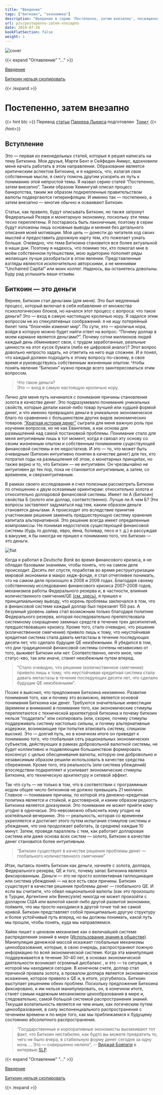 ```yaml
---
title: "Введение"
tags: ["биткоин", "экономика"]
description: "Введение в серию 'Постепенно, затем внезапно', посвященную всем фундаментальным аспектам Биткоина: экономика, инвестирование, монетарная политика, философия и многое другое"
url: pzv/postepenno-zatem-vnezapno
date: 2019-07-26
bookFlatSection: false
weight: 1
---
```


![cover](/img/153.jpeg#center)

{{< expand "Оглавление" "..." >}}

[Введение](./postepenno-zatem-vnezapno)

[Биткоин нельзя скопировать](./bitkoin-nelzya-skopirovat)

{{< /expand >}}

# Постепенно, затем внезапно

{{< hint btc >}}
Перевод [статьи](https://www.unchained-capital.com/blog/dollar-crisis-to-bitcoin/?ref=21ideas.org) [Паркера Льюиса](https://twitter.com/parkeralewis?ref=21ideas.org) подготовлен  [Тони⚡️](https://snort.social/p/npub10awzknjg5r5lajnr53438ndcyjylgqsrnrtq5grs495v42qc6awsj45ys7)
{{< /hint>}}

## Вступление

Это — первая из еженедельных статей, которые я решил написать на тему Биткоина. Мои друзья, Марти Бент и Сейфедин Аммус, вдохновили меня начать работать в этом направлении. Образование является критическим аспектом Биткоина, и я надеюсь, что, излагая свои собственные мысли, я смогу помочь другим ускорить их путь к пониманию этой непростой темы. Я назвал серию статей “Постепенно, затем внезапно”. Таким образом Хемингуэй описал процесс банкротства, таким же образом подкрепленные правительством валюты подвергаются гиперинфляции. И именно так — постепенно, а затем внезапно — многие обычно и осваивают Биткоин.

Статьи, как правило, будут описывать Биткоин, но также затронут Федеральный Резерв и монетарную экономику, поскольку эти темы тесно переплетены. Я постараюсь быть лаконичным, поэтому в серии будут изложены лишь основные выводы и мнения без детального описания моей мотивации. Моя цель — донести до читателя ход своих мыслей и предоставить дорожную карту тем, кто пожелает узнать больше. Очевидно, что тема Биткоина становится все более актуальной в наши дни. Поэтому я надеюсь, что помимо тех, кто помогал мне в моём собственном путешествии, мою аудиторию пополнят ряды желающих лучше разобраться в этом явлении. Представленные взгляды являются исключительно авторскими, а не мнениями “Unchained Capital” или моих коллег. Надеюсь, вы останетесь довольны. Буду рад услышать ваши отзывы.

## Биткоин — это деньги

Вернее, Биткоин стал деньгами (для меня). Это был медленный процесс, который включал в себя избавление от множества психологических блоков, но начался этот процесс с вопроса: что такое деньги? Это — вход в самую настоящую кроличью нору. Я задался этим вопросом не из спекулятивных соображений: я не ищу лотерейный билет типа “блокчейн изменит мир”. По сути, это — кроличья нора, войдя в которую можно будет найти ответ на вопрос: “Почему доллар в моем кармане является деньгами?”. Почему сотни миллионов людей каждый день обменивают свои, с трудом заработанные, реальные ценности на этот кусок бумаги (либо ее цифровой аналог)? Этот вопрос довольно непросто задать, но ответить на него еще сложнее. И я понял, что каждый должен подходить к этому вопросу по-своему, в свое время и руководствуясь собственным жизненным опытом. Чтобы понять явление “Биткоин” нужно прежде всего заинтересоваться этим вопросом.

> Что такое деньги?  
> Это — вход в самую настоящую кроличью нору.

Лично для меня путь начинался с понимания причины становления золота в качестве денег. Это подразумевало понимание уникальных свойств, которые делали какой-либо товар лучшей или худшей формой денег, и что именно превращало деньги в уникальное экономическое благо по сравнению с большинством других видов экономических товаров. [“Краткая история денег”](https://www.mann-ivanov-ferber.ru/books/kratkaya-istoriya-deneg/?ref=21ideas.org) сыграла для меня важную роль при изучении вопросов, но не как Евангелие, а как основа для размышлений над самой постановкой проблемы. Понимание стало для меня интуитивным лишь в тот момент, когда я связал эту основу со своим жизненным опытом и собственным пониманием существующей финансовой системы и ее недостатков. И это — то, что может быть очевидным (Биткоин интуитивно понятен в качестве денег) для тех, кто потратил годы на размышления об этом, о монетарных принципах, но также верно и то, что Биткоин — не интуитивен. Он чрезвычайно не интуитивен до тех пор, пока не становится интуитивным, а затем, со временем, и сверхинтуитивным.

В рамках своего исследования я счел полезным рассмотреть Биткоин по отношению к двум осязаемым ориентирам: относительно золота и относительно долларовой финансовой системы. Имеет ли A (Биткоин) свойства Б (золото или доллар, соответственно). Лучше ли А чем Б? Эти вопросы заставляют задуматься над тем, каким образом деньги становятся деньгами. А происходит это вследствие принятия участниками решения заменить предшествующую систему хранения капитала альтернативной. Это решение всегда имеет определенные компромиссы. Не понимая недостатков существующей финансовой системы (будь то доллар, евро, йена, боливар, песо и т. д.) и рассуждая в вакууме, я бы никогда не пришел к пониманию того, что Биткоин — это деньги.

![fiat](/img/154.png#center)

Когда я работал в _Deutsche Bank_ во время финансового кризиса, я не обладал базовыми знаниями, чтобы понять, что на самом деле происходит. Десять лет спустя, поработав во время реструктуризации мировой экономики в макро хедж-фонде, я стал отчетливее понимать, что на самом деле произошло в 2008 и 2009 годах. Благодаря своему собственному исследованию финансового кризиса 2007–2008 годов, механизмов работы Федерального резерва и, в частности, влияния количественного смягчения/QE [(см. здесь)](https://www.unchained-capital.com/blog/enders-game/?ref=21ideas.org), я пришел к принципиальному выводу, что корень проблемы заключался в том, что в финансовой системе каждый доллар был перезанят 150 раз. А безумный уровень займа стал возможным только благодаря политике Федерального резерва, которая последовательно препятствовала системному сокращению заемных средств в течение трех десятилетий, предшествовавших кризису. Кроме того, стало очевидно, что решение (количественное смягчение) привело лишь к тому, что неустойчивая кредитная система стала давать метастазы в течение последующих десяти лет, что сделало будущие QE неизбежными. Я убедился в том, что дни традиционной финансовой системы сочтены независимо от того, выживет Биткоин или нет. Соответственно, нечто иное, чем статус-кво, так или иначе, станет неизбежным путем вперед.

> “Стало очевидно, что решение (количественное смягчение) привело лишь к тому, что неустойчивая кредитная система стала давать метастазы в течение последующих десяти лет, что сделало будущие QE неизбежными”.

Позже я выяснил, что предложение Биткоина неизменно. Развитие понимания того, как и почему это возможно, является основой понимания Биткоина как денег. Требуются значительные инвестиции (времени и внимания) в понимание того, как экономические стимулы переплетаются с технической архитектурой биткоина и почему биткоин нельзя “подделать” или скопировать (или, скорее, почему стимулы поддерживать систему настолько сильны, и почему альтернативные издержки, возникающие при попытке атаковать систему, слишком высоки). Это — долгий путь, но в конечном итоге он приведет к пониманию того, что глобальная сеть рациональных экономических субъектов, действующих в рамках добровольной валютной системы, не будет коллективно и подавляющим большинством формировать консенсус с целью обесценивания валюты, которую они добровольно и независимым образом решили использовать в качестве средства сбережения. Кроме того, эта реальность (или система убеждений) впоследствии подкрепляет и усиливает экономические стимулы Биткоина, его техническую архитектуру и сетевой эффект.

Так что суть — не только в том, что в соответствии с программным кодом общее число биткоинов не должно превышать 21 миллион. Главное — понимание причины, по которой эта денежно-кредитная политика является и стойкой, и достоверной, и каким образом редкость Биткоина является доказуемой. Это понимание не может прийти кому угодно в одночасье. Это невозможно объяснить кому угодно на коктейльной вечеринке. Это — реальность, которая со временем укрепляется и достигает этого путем испытания стимулов системы и убеждения, что она продолжает работать, (в среднем) каждые 10 минут. Затем, проведя параллель с тем, как работает долларовая система или даже основа всех систем — золото, Биткоин в качестве денег становится более интуитивным.

> “Биткоин существует в качестве решения проблемы денег — глобального количественного смягчения”

Итак, пытаясь понять Биткоин как деньги, начните с золота, доллара, Федерального резерва, QE и того, почему запас Биткоина является фиксированным. Деньги — это не просто коллективная галлюцинация или система убеждений — на все есть свои причины. Биткоин существует в качестве решения проблемы денег — глобального QE. И если вы считаете, что обвал национальной валюты (как это произошло в Турции, Аргентине или Венесуэле) никогда не может произойти с долларом США или валютой какой-либо другой развитой экономики, поймите, что мы просто находимся в другой точке той же самой кривой. Биткоин представляет собой принципиально другую структуру и более устойчивый путь вперед, но вы должны понимать, какой путь мы прошли, чтобы понять, куда мы направляемся.

Хайек пишет о ценовом механизме как о величайшей системе распределения знаний в мире ([Использование знания в обществе](https://gtmarket.ru/laboratory/basis/6143/6148?ref=21ideas.org)). Манипуляция денежной массой искажает глобальные механизмы ценообразования, которые, в свою очередь, распространяют ложную информацию по всей экономической системе. Когда эта манипуляция поддерживается в течение 30–40 лет, в основах экономической деятельности возникает огромный дисбаланс , и это — та ситуация, в которой мы находимся сегодня. В конечном счете, доллар стал причиной провала золота, а провалом доллара является экономическое искажение, которое привело к QE и, в итоге, усугубилось. Биткоин выступает решением обеих проблем. Поскольку предложение Биткоина фиксировано, и им нельзя манипулировать, он, в конечном итоге, станет самым надежным механизмом ценообразования в мире и, следовательно, самой большой системой распространения знаний. Текущая волатильность является ни чем иным, как логическим путем ценообразования, в силу экспоненциального распространения с течением времени и по мере того, как мы приближаемся к будущему состоянию абсолютного распространения.

> “Государственные и корпоративные экономисты высмеивают тот факт, что Биткоин нестабилен, как будто вы можете превратить то, чего не было вчера, в стабильную форму денег сегодня за одну ночь … Это — совершенно нелепо”, 
> -- [Виджай Бояпати](https://twitter.com/real_vijay?ref=21ideas.org) в интервью [SLP](https://stephanlivera.com/episode/2/?ref=21ideas.org).

{{< expand "Оглавление" "..." >}}

[Введение](../postepenno-zatem-vnezapno)

[Биткоин нельзя скопировать](../bitkoin-nelzya-skopirovat)

{{< /expand >}}

